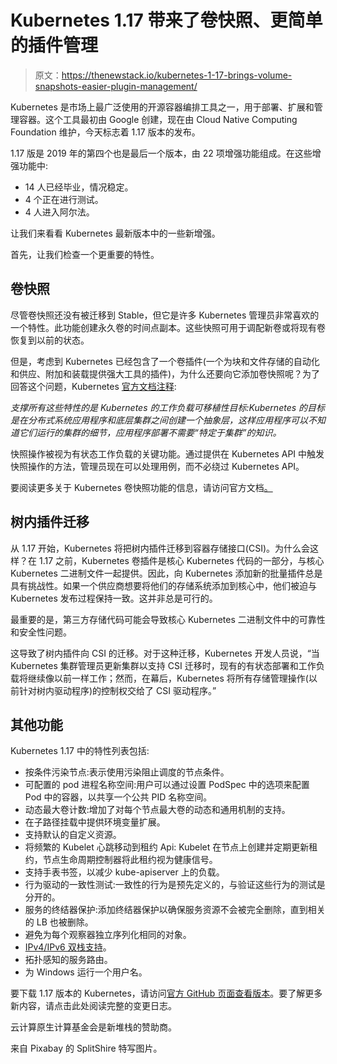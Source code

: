 # Kubernetes 1.17 带来了卷快照、更简单的插件管理

> 原文：<https://thenewstack.io/kubernetes-1-17-brings-volume-snapshots-easier-plugin-management/>

Kubernetes 是市场上最广泛使用的开源容器编排工具之一，用于部署、扩展和管理容器。这个工具最初由 Google 创建，现在由 Cloud Native Computing Foundation 维护，今天标志着 1.17 版本的发布。

1.17 版是 2019 年的第四个也是最后一个版本，由 22 项增强功能组成。在这些增强功能中:

*   14 人已经毕业，情况稳定。
*   4 个正在进行测试。
*   4 人进入阿尔法。

让我们来看看 Kubernetes 最新版本中的一些新增强。

首先，让我们检查一个更重要的特性。

## 卷快照

尽管卷快照还没有被迁移到 Stable，但它是许多 Kubernetes 管理员非常喜欢的一个特性。此功能创建永久卷的时间点副本。这些快照可用于调配新卷或将现有卷恢复到以前的状态。

但是，考虑到 Kubernetes 已经包含了一个卷插件(一个为块和文件存储的自动化和供应、附加和装载提供强大工具的插件)，为什么还要向它添加卷快照呢？为了回答这个问题，Kubernetes [官方文档注释](https://kubernetes.io/blog/2019/12/09/kubernetes-1-17-feature-cis-volume-snapshot-beta/):

*支撑所有这些特性的是 Kubernetes 的工作负载可移植性目标:Kubernetes 的目标是在分布式系统应用程序和底层集群之间创建一个抽象层，这样应用程序可以不知道它们运行的集群的细节，应用程序部署不需要“特定于集群”的知识。*

快照操作被视为有状态工作负载的关键功能。通过提供在 Kubernetes API 中触发快照操作的方法，管理员现在可以处理用例，而不必绕过 Kubernetes API。

要阅读更多关于 Kubernetes 卷快照功能的信息，请访问官方文档[。](https://kubernetes.io/blog/2019/12/09/kubernetes-1-17-feature-cis-volume-snapshot-beta/)

## 树内插件迁移

从 1.17 开始，Kubernetes 将把树内插件迁移到容器存储接口(CSI)。为什么会这样？在 1.17 之前，Kubernetes 卷插件是核心 Kubernetes 代码的一部分，与核心 Kubernetes 二进制文件一起提供。因此，向 Kubernetes 添加新的批量插件总是具有挑战性。如果一个供应商想要将他们的存储系统添加到核心中，他们被迫与 Kubernetes 发布过程保持一致。这并非总是可行的。

最重要的是，第三方存储代码可能会导致核心 Kubernetes 二进制文件中的可靠性和安全性问题。

这导致了树内插件向 CSI 的迁移。对于这种迁移，Kubernetes 开发人员说，“当 Kubernetes 集群管理员更新集群以支持 CSI 迁移时，现有的有状态部署和工作负载将继续像以前一样工作；然而，在幕后，Kubernetes 将所有存储管理操作(以前针对树内驱动程序)的控制权交给了 CSI 驱动程序。”

## 其他功能

Kubernetes 1.17 中的特性列表包括:

*   按条件污染节点:表示使用污染阻止调度的节点条件。
*   可配置的 pod 进程名称空间:用户可以通过设置 PodSpec 中的选项来配置 Pod 中的容器，以共享一个公共 PID 名称空间。
*   动态最大卷计数:增加了对每个节点最大卷的动态和通用机制的支持。
*   在子路径挂载中提供环境变量扩展。
*   支持默认的自定义资源。
*   将频繁的 Kubelet 心跳移动到租约 Api: Kubelet 在节点上创建并定期更新租约，节点生命周期控制器将此租约视为健康信号。
*   支持手表书签，以减少 kube-apiserver 上的负载。
*   行为驱动的一致性测试:一致性的行为是预先定义的，与验证这些行为的测试是分开的。
*   服务的终结器保护:添加终结器保护以确保服务资源不会被完全删除，直到相关的 LB 也被删除。
*   避免为每个观察器独立序列化相同的对象。
*   [IPv4/IPv6 双栈支持](https://thenewstack.io/it-takes-a-community-kubernetes-long-road-to-dual-ipv4-ipv6-support/)。
*   拓扑感知的服务路由。
*   为 Windows 运行一个用户名。

要下载 1.17 版本的 Kubernetes，请访问[官方 GitHub 页面查看版本](https://github.com/kubernetes/kubernetes/releases/tag/v1.17.0)。要了解更多新内容，请点击此处阅读完整的变更日志。

云计算原生计算基金会是新堆栈的赞助商。

来自 Pixabay 的 SplitShire 特写图片。

<svg xmlns:xlink="http://www.w3.org/1999/xlink" viewBox="0 0 68 31" version="1.1"><title>Group</title> <desc>Created with Sketch.</desc></svg>